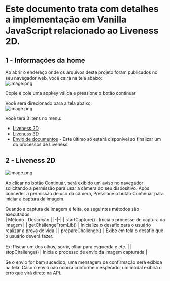 # Este documento trata com detalhes a implementação em Vanilla JavaScript relacionado ao Liveness 2D.

## 1 - Informações da home

Ao abrir o endereço onde os arquivos deste projeto foram publicados no seu navegador web, você cairá na tela abaixo:
<br>
![image.png](https://i.ibb.co/7nscwCZ/Screenshot-2023-04-20-at-17-23-34-React-App.png)

Copie e cole uma appkey válida e pressione o botão continuar

Você será direcionado para a tela abaixo:
<br>
![image.png](https://i.ibb.co/gmdmHsY/Screenshot-2023-04-20-at-17-25-46-React-App.png)

Você terá 3 itens no menu:

- [Liveness 2D](https://github.com/oititec/liveness-js-example/blob/main/liveness-2d/README.md)
- [Liveness 3D](https://github.com/oititec/liveness-js-example/blob/main/liveness-3d/README.md)
- [Envio de documentos](https://github.com/oititec/liveness-js-example/blob/main/send-documents/README.md) - Este último só estará disponível ao finalizar um do processos de Liveness

## 2 - Liveness 2D

![image.png](https://i.ibb.co/2McZBL4/Screenshot-2023-04-20-at-17-28-04-React-App.png)

Ao clicar no botão Continuar, será exibido um aviso no navegador solicitando a permissão para usar a câmera do seu dispositivo. Após conceder a permissão de uso da câmera, Pressione o botão Continuar para iniciar a captura da imagem.

Quando a captura de imagem é feita, os seguintes métodos são executados:
<br>
| Método | Descrição |
|-|-|
| startCapture() | Inicia o processo de captura da imagem |
| getChallengeFromLib() | Inicializa o desafio para o usuário realizar a prova de vida |
| prepareChallenge() | Exibe em tela o desafio que o usuário deverá fazer.<br><br>Ex: Piscar um dos olhos, sorrir, olhar para esquerda e etc. |
| stopChallenge() | Inicia o processo de envio da imagem capturada |

Se o envio for bem sucedido, uma mensagem de confirmação será exibida na tela. Caso o envio não ocorra conforme o esperado, um modal exibirá o erro que virá direto na API.
